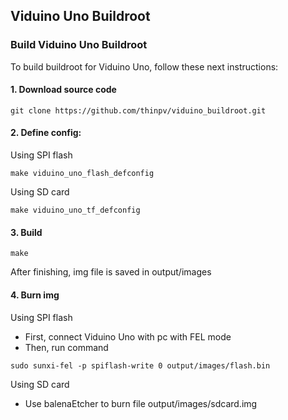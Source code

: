 
## Viduino Uno Buildroot

### Build Viduino Uno Buildroot
To build buildroot for Viduino Uno, follow these next instructions:

#### 1. Download source code
```
git clone https://github.com/thinpv/viduino_buildroot.git
```
#### 2. Define config:

Using SPI flash
```
make viduino_uno_flash_defconfig
```
Using SD card
```
make viduino_uno_tf_defconfig
```
#### 3. Build
```
make
```
After finishing, img file is saved in output/images
#### 4. Burn img
Using SPI flash
- First, connect Viduino Uno with pc with FEL mode
- Then, run command
```
sudo sunxi-fel -p spiflash-write 0 output/images/flash.bin
```

Using SD card
- Use balenaEtcher to burn file output/images/sdcard.img
